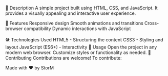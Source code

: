📌 Description
A simple project built using HTML, CSS, and JavaScript. It provides a visually appealing and interactive user experience.

🚀 Features
Responsive design
Smooth animations and transitions
Cross-browser compatibility
Dynamic interactions with JavaScript
<br><br>
🛠️ Technologies Used
HTML5 - Structuring the content
CSS3 - Styling and layout
JavaScript (ES6+) - Interactivity
🎯 Usage
Open the project in any modern web browser.
Customize styles or functionality as needed.
🤝 Contributing
Contributions are welcome! To contribute:

Made with ❤️ by StorM
